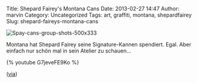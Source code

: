 Title: Shepard Fairey's Montana Cans
Date: 2013-02-27 14:47
Author: marvin
Category: Uncategorized
Tags: art, graffiti, montana, shepardfairey
Slug: shepard-faireys-montana-cans

![Spay-cans-group-shots-500x333]({static}/images/Spay-cans-group-shots-500x333.jpg)

Montana hat Shepard Fairey seine Signature-Kannen spendiert. Egal. Aber
einfach nur schön mal in sein Atelier zu schauen...

{% youtube G7jeveFE9Ko %}

([via](http://www.doobybrain.com/2013/02/27/shepard-fairey-x-mtn-colors/))

